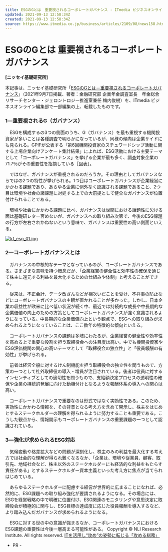 ```yaml
---
title: ESGのGとは　重要視されるコーポレートガバナンス - ITmedia ビジネスオンライン
updated: 2021-09-13 12:58:34Z
created: 2021-09-13 12:58:34Z
source: https://www.itmedia.co.jp/business/articles/2109/08/news158.html
---
```


# ESGのGとは 重要視されるコーポレートガバナンス

**[ニッセイ基礎研究所]**

本記事は、ニッセイ基礎研究所「[ESGのGとは－重要視されるコーポレートガバナンス](https://www.nli-research.co.jp/report/detail/id=68642?site=nli)」（2021年9月7日掲載、著者：金融研究部 企業年金調査室長　年金総合リサーチセンター・ジェロントロジー推進室兼任 梅内俊樹）を、ITmedia ビジネスオンライン編集部で一部編集の上、転載したものです。

### 1―重要視されるG（ガバナンス）

　ESGを構成するの3つの側面のうち、G（ガバナンス）を最も重視する機関投資家が多いことは各種調査で明らかになっているが、同様の傾向は企業サイドにも見られる。GPIFが公表する「第6回機関投資家のスチュワードシップ活動に関する上場企業向けアンケート集計結果」によれば、ESG活動における主要テーマとして「コーポレートガバナンス」を挙げる企業が最も多く、調査対象企業の71.7％がその重要性を指摘している［図表］。

　ではなぜ、ガバナンスが重視されるのだろうか。その理由としてガバナンスならではの2つの特性が挙げられる。1つ目はコーポレートガバナンスが企業経営にかかわる課題であり、あらゆる企業に例外なく認識される課題であること、2つ目は環境や社会の諸課題に対処する上での大前提として健全なガバナンスが位置付けられることである。

　環境や社会にかかわる課題に比べ、ガバナンスは世間における話題性に欠ける面は基礎研レター否めないが、ガバナンスへの取り組み次第で、今後のESG課題の行方が左右されかねないという意味で、ガバナンスは重要性の高い側面といえる。

[![kf_esg_01.jpg](../_resources/kf_esg_01.jpg)](https://image.itmedia.co.jp/l/im/business/articles/2109/08/l_kf_esg_01.jpg)

### 2―コーポレートガバナンスとは

　ガバナンスの中核的なテーマとなっているのが、コーポレートガバナンスである。さまざまな意味を持つ概念だが、「企業経営の健全性と効率性の確保を通じて株主に還元する利益を最大化するための仕組みや体制」と考えることができる。

　従来は、不正会計、データ改ざんなどが相次いだことを受け、不祥事の防止などにコーポレートガバナンスの主眼が置かれることが多かった。しかし、日本企業の収益性が欧米に比べ低い状況が続く中、最近では持続的な成長や中長期的な企業価値の向上のための方策としてコーポレートガバナンスが強く意識されるようになっている。中長期的な企業価値向上という観点で、ESGへの取り組みが求められるようになっていることは、ここ数年の特徴的な傾向といえる。

　コーポレートガバナンスの課題は多岐にわたるが、企業経営の健全性や効率性を高める上で重要な役割を担う取締役会への注目度は高い。中でも機関投資家やESG評価機関の関心の高いテーマとして「取締役会の独立性」と「役員報酬の有効性」が挙げられる。

　前者は経営全般に対するけん制機能を担う取締役会の独立性を問うもので、方策の一つとして社外取締役の導入・増員が注目されている。後者は役員に対するインセンティブとしての適切性を問うもので、支給額決定プロセスの透明性の確保や企業の持続的発展に向けた動機付けとなるような報酬体系の導入への関心は高い。

　コーポレートガバナンスで重要なのは形式ではなく実効性である。このため、実効性にかかわる情報を、その背景となる考え方を含めて開示し、株主をはじめとするステークホルダーの理解を得られるように努力することも重要である。こうした観点から、情報開示もコーポレートガバナンスの重要課題の一つとして認識されている。

### 3―強化が求められるESG対応

　気候変動や格差拡大などの問題が深刻化し、株主のみの利益を最大化する考え方では社会的な理解が得られ難くなるなか、「企業は、環境や従業員、顧客、取引先、地域社会など、株主以外のステークホルダーにも経済的な利益をもたらす責任がある」とするステークホルダー資本主義といった考え方に焦点が当てられはじめている。

　あらゆるステークホルダーに配慮する経営が世界的に広まることになれば、必然的に、ESG課題への取り組み強化が要請されるようになる。その場合には、ESGを経営戦略の中で明確に位置付け、ESG関連のモニタリングや意思決定に取締役会が積極的に関与し、ESG目標の達成度に応じた役員報酬を導入するなど、より踏み込んだガバナンスが求められるようになる。

　ESGに対する世の中の意識が強まるなか、コーポレートガバナンスにおけるESG課題の重要性は今後一層高まる可能性がある。
Copyright © NLI Research Institute. All rights reserved.
[ITを活用し“攻め”の姿勢に転じる「攻める総務」](https://www.itmedia.co.jp/business/subtop/soumu/)

- PR -